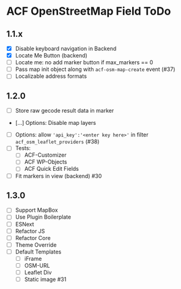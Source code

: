 ACF OpenStreetMap Field ToDo
============================

1.1.x
-----
 - [x] Disable keyboard navigation in Backend
 - [x] Locate Me Button (backend)
 - [ ] Locate me: no add marker button if max_markers == 0
 - [ ] Pass map init object along with `acf-osm-map-create` event (#37)
 - [ ] Localizable address formats

1.2.0
-----
 - [ ] Store raw gecode result data in marker
 - […] Options: Disable map layers
 - [ ] Options: allow `'api_key':'<enter key here>'` in filter `acf_osm_leaflet_providers` (#38)
 - [ ] Tests:
     - [ ] ACF-Customizer
     - [ ] ACF WP-Objects
     - [ ] ACF Quick Edit Fields
 - [ ] Fit markers in view (backend) #30
 
1.3.0
-----
 - [ ] Support MapBox
 - [ ] Use Plugin Boilerplate
 - [ ] ESNext
 - [ ] Refactor JS
 - [ ] Refactor Core
 - [ ] Theme Override
 - [ ] Default Templates
   - [ ] iFrame
   - [ ] OSM-URL
   - [ ] Leaflet Div
   - [ ] Static image #31
